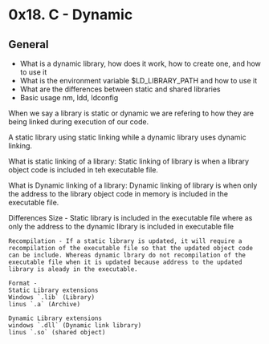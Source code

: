 # 0x18. C - Dynamic

## General

- What is a dynamic library, how does it work, how to create one, and how to use it
- What is the environment variable $LD_LIBRARY_PATH and how to use it
- What are the differences between static and shared libraries
- Basic usage nm, ldd, ldconfig

When we say a library is static or dynamic we are refering to how they are being linked during execution of our code.

A static library using static linking while a dynamic library uses dynamic linking.

What is static linking of a library:
Static linking of library is when a library object code is included in teh executable file.

What is Dynamic linking of a library:
Dynamic linking of library is when only the address to the library object code in memory is included in the executable file.

Differences
Size - Static library is included in the executable file where as only the address to the dynamic library is included in executable file

    Recompilation - If a static library is updated, it will require a recompilation of the executable file so that the updated object code can be include. Whereas dynamic lbrary do not recompilation of the executable file when it is updated because address to the updated library is aleady in the executable.

    Format -
    Static Library extensions
    Windows `.lib` (Library)
    linus `.a` (Archive)

    Dynamic Library extensions
    windows `.dll` (Dynamic link library)
    linus `.so` (shared object)
